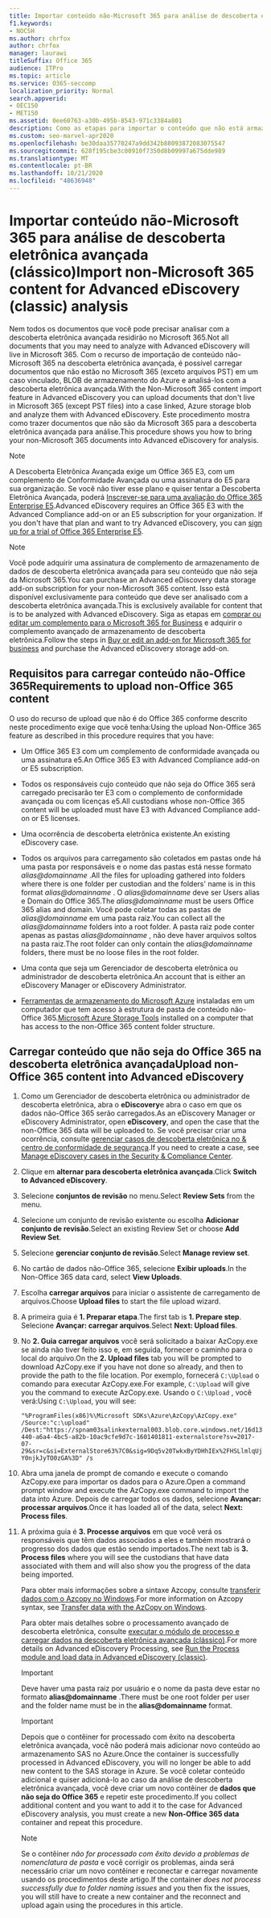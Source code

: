 ```yaml
---
title: Importar conteúdo não-Microsoft 365 para análise de descoberta eletrônica avançada
f1.keywords:
- NOCSH
ms.author: chrfox
author: chrfox
manager: laurawi
titleSuffix: Office 365
audience: ITPro
ms.topic: article
ms.service: O365-seccomp
localization_priority: Normal
search.appverid:
- OEC150
- MET150
ms.assetid: 0ee60763-a30b-495b-8543-971c3384a801
description: Como as etapas para importar o conteúdo que não está armazenado no Microsoft 365 em um blob do Azure para que ele possa ser analisado com o AeD
ms.custom: seo-marvel-apr2020
ms.openlocfilehash: be30daa35770247a9dd342b88093872083075547
ms.sourcegitcommit: 628f195cbe3c00910f7350d8b09997a675dde989
ms.translationtype: MT
ms.contentlocale: pt-BR
ms.lasthandoff: 10/21/2020
ms.locfileid: "48636948"
---
```

# <a name="import-non-microsoft-365-content-for-advanced-ediscovery-classic-analysis"></a><span data-ttu-id="639b7-103">Importar conteúdo não-Microsoft 365 para análise de descoberta eletrônica avançada (clássico)</span><span class="sxs-lookup"><span data-stu-id="639b7-103">Import non-Microsoft 365 content for Advanced eDiscovery (classic) analysis</span></span>

<span data-ttu-id="639b7-104">Nem todos os documentos que você pode precisar analisar com a descoberta eletrônica avançada residirão no Microsoft 365.</span><span class="sxs-lookup"><span data-stu-id="639b7-104">Not all documents that you may need to analyze with Advanced eDiscovery will live in Microsoft 365.</span></span> <span data-ttu-id="639b7-105">Com o recurso de importação de conteúdo não-Microsoft 365 na descoberta eletrônica avançada, é possível carregar documentos que não estão no Microsoft 365 (exceto arquivos PST) em um caso vinculado, BLOB de armazenamento do Azure e analisá-los com a descoberta eletrônica avançada.</span><span class="sxs-lookup"><span data-stu-id="639b7-105">With the Non-Microsoft 365 content import feature in Advanced eDiscovery you can upload documents that don't live in Microsoft 365 (except PST files) into a case linked, Azure storage blob and analyze them with Advanced eDiscovery.</span></span> <span data-ttu-id="639b7-106">Este procedimento mostra como trazer documentos que não são da Microsoft 365 para a descoberta eletrônica avançada para análise.</span><span class="sxs-lookup"><span data-stu-id="639b7-106">This procedure shows you how to bring your non-Microsoft 365 documents into Advanced eDiscovery for analysis.</span></span>
  
> [!NOTE]
> <span data-ttu-id="639b7-p102">A Descoberta Eletrônica Avançada exige um Office 365 E3, com um complemento de Conformidade Avançada ou uma assinatura do E5 para sua organização. Se você não tiver esse plano e quiser tentar a Descoberta Eletrônica Avançada, poderá [Inscrever-se para uma avaliação do Office 365 Enterprise E5](https://go.microsoft.com/fwlink/p/?LinkID=698279).</span><span class="sxs-lookup"><span data-stu-id="639b7-p102">Advanced eDiscovery requires an Office 365 E3 with the Advanced Compliance add-on or an E5 subscription for your organization. If you don't have that plan and want to try Advanced eDiscovery, you can [sign up for a trial of Office 365 Enterprise E5](https://go.microsoft.com/fwlink/p/?LinkID=698279).</span></span> 
  
> [!NOTE]
> <span data-ttu-id="639b7-109">Você pode adquirir uma assinatura de complemento de armazenamento de dados de descoberta eletrônica avançada para seu conteúdo que não seja da Microsoft 365.</span><span class="sxs-lookup"><span data-stu-id="639b7-109">You can purchase an Advanced eDiscovery data storage add-on subscription for your non-Microsoft 365 content.</span></span> <span data-ttu-id="639b7-110">Isso está disponível exclusivamente para conteúdo que deve ser analisado com a descoberta eletrônica avançada.</span><span class="sxs-lookup"><span data-stu-id="639b7-110">This is exclusively available for content that is to be analyzed with Advanced eDiscovery.</span></span> <span data-ttu-id="639b7-111">Siga as etapas em [comprar ou editar um complemento para o Microsoft 365 for Business](https://docs.microsoft.com/microsoft-365/commerce/buy-or-edit-an-add-on) e adquirir o complemento avançado de armazenamento de descoberta eletrônica.</span><span class="sxs-lookup"><span data-stu-id="639b7-111">Follow the steps in [Buy or edit an add-on for Microsoft 365 for business](https://docs.microsoft.com/microsoft-365/commerce/buy-or-edit-an-add-on) and purchase the Advanced eDiscovery storage add-on.</span></span> 
  
## <a name="requirements-to-upload-non-office-365-content"></a><span data-ttu-id="639b7-112">Requisitos para carregar conteúdo não-Office 365</span><span class="sxs-lookup"><span data-stu-id="639b7-112">Requirements to upload non-Office 365 content</span></span>

<span data-ttu-id="639b7-113">O uso do recurso de upload que não é do Office 365 conforme descrito neste procedimento exige que você tenha:</span><span class="sxs-lookup"><span data-stu-id="639b7-113">Using the upload Non-Office 365 feature as described in this procedure requires that you have:</span></span>
  
- <span data-ttu-id="639b7-114">Um Office 365 E3 com um complemento de conformidade avançada ou uma assinatura e5.</span><span class="sxs-lookup"><span data-stu-id="639b7-114">An Office 365 E3 with Advanced Compliance add-on or E5 subscription.</span></span>
    
- <span data-ttu-id="639b7-115">Todos os responsáveis cujo conteúdo que não seja do Office 365 será carregado precisarão ter E3 com o complemento de conformidade avançada ou com licenças e5.</span><span class="sxs-lookup"><span data-stu-id="639b7-115">All custodians whose non-Office 365 content will be uploaded must have E3 with Advanced Compliance add-on or E5 licenses.</span></span>
    
- <span data-ttu-id="639b7-116">Uma ocorrência de descoberta eletrônica existente.</span><span class="sxs-lookup"><span data-stu-id="639b7-116">An existing eDiscovery case.</span></span>
    
- <span data-ttu-id="639b7-117">Todos os arquivos para carregamento são coletados em pastas onde há uma pasta por responsáveis e o nome das pastas está nesse formato  *alias@domainname*  .</span><span class="sxs-lookup"><span data-stu-id="639b7-117">All the files for uploading gathered into folders where there is one folder per custodian and the folders' name is in this format  *alias@domainname*  .</span></span> <span data-ttu-id="639b7-118">O  *alias@domainname*  deve ser Users alias e Domain do Office 365.</span><span class="sxs-lookup"><span data-stu-id="639b7-118">The  *alias@domainname*  must be users Office 365 alias and domain.</span></span> <span data-ttu-id="639b7-119">Você pode coletar todas as pastas de  *alias@domainname*  em uma pasta raiz.</span><span class="sxs-lookup"><span data-stu-id="639b7-119">You can collect all the  *alias@domainname*  folders into a root folder.</span></span> <span data-ttu-id="639b7-120">A pasta raiz pode conter apenas as pastas  *alias@domainname*  , não deve haver arquivos soltos na pasta raiz.</span><span class="sxs-lookup"><span data-stu-id="639b7-120">The root folder can only contain the  *alias@domainname*  folders, there must be no loose files in the root folder.</span></span>
    
- <span data-ttu-id="639b7-121">Uma conta que seja um Gerenciador de descoberta eletrônica ou administrador de descoberta eletrônica.</span><span class="sxs-lookup"><span data-stu-id="639b7-121">An account that is either an eDiscovery Manager or eDiscovery Administrator.</span></span>
    
- <span data-ttu-id="639b7-122">[Ferramentas de armazenamento do Microsoft Azure](https://aka.ms/downloadazcopy) instaladas em um computador que tem acesso à estrutura de pasta de conteúdo não-Office 365.</span><span class="sxs-lookup"><span data-stu-id="639b7-122">[Microsoft Azure Storage Tools](https://aka.ms/downloadazcopy) installed on a computer that has access to the non-Office 365 content folder structure.</span></span> 
    
## <a name="upload-non-office-365-content-into-advanced-ediscovery"></a><span data-ttu-id="639b7-123">Carregar conteúdo que não seja do Office 365 na descoberta eletrônica avançada</span><span class="sxs-lookup"><span data-stu-id="639b7-123">Upload non-Office 365 content into Advanced eDiscovery</span></span>


1. <span data-ttu-id="639b7-124">Como um Gerenciador de descoberta eletrônica ou administrador de descoberta eletrônica, abra o **eDiscovery**e abra o caso em que os dados não-Office 365 serão carregados.</span><span class="sxs-lookup"><span data-stu-id="639b7-124">As an eDiscovery Manager or eDiscovery Administrator, open **eDiscovery**, and open the case that the non-Office 365 data will be uploaded to.</span></span> <span data-ttu-id="639b7-125">Se você precisar criar uma ocorrência, consulte [gerenciar casos de descoberta eletrônica no &amp; centro de conformidade de segurança](ediscovery-cases.md).</span><span class="sxs-lookup"><span data-stu-id="639b7-125">If you need to create a case, see [Manage eDiscovery cases in the Security &amp; Compliance Center](ediscovery-cases.md).</span></span>
    
2. <span data-ttu-id="639b7-126">Clique em **alternar para descoberta eletrônica avançada**.</span><span class="sxs-lookup"><span data-stu-id="639b7-126">Click **Switch to Advanced eDiscovery**.</span></span>

3. <span data-ttu-id="639b7-127">Selecione **conjuntos de revisão** no menu.</span><span class="sxs-lookup"><span data-stu-id="639b7-127">Select **Review Sets** from the menu.</span></span>

4. <span data-ttu-id="639b7-128">Selecione um conjunto de revisão existente ou escolha **Adicionar conjunto de revisão**.</span><span class="sxs-lookup"><span data-stu-id="639b7-128">Select an existing Review Set or choose **Add Review Set**.</span></span>

5. <span data-ttu-id="639b7-129">Selecione **gerenciar conjunto de revisão**.</span><span class="sxs-lookup"><span data-stu-id="639b7-129">Select **Manage review set**.</span></span>

6. <span data-ttu-id="639b7-130">No cartão de dados não-Office 365, selecione **Exibir uploads**.</span><span class="sxs-lookup"><span data-stu-id="639b7-130">In the Non-Office 365 data card, select **View Uploads**.</span></span>

7. <span data-ttu-id="639b7-131">Escolha **carregar arquivos** para iniciar o assistente de carregamento de arquivos.</span><span class="sxs-lookup"><span data-stu-id="639b7-131">Choose **Upload files** to start the file upload wizard.</span></span>

8. <span data-ttu-id="639b7-132">A primeira guia é **1. Preparar etapa**.</span><span class="sxs-lookup"><span data-stu-id="639b7-132">The first tab is **1. Prepare step**.</span></span> <span data-ttu-id="639b7-133">Selecione **Avançar: carregar arquivos**.</span><span class="sxs-lookup"><span data-stu-id="639b7-133">Select **Next: Upload files**.</span></span>

9. <span data-ttu-id="639b7-134">No **2. Guia carregar arquivos** você será solicitado a baixar AzCopy.exe se ainda não tiver feito isso e, em seguida, fornecer o caminho para o local do arquivo.</span><span class="sxs-lookup"><span data-stu-id="639b7-134">On the **2. Upload files** tab you will be prompted to download AzCopy.exe if you have not done so already, and then to provide the path to the file location.</span></span> <span data-ttu-id="639b7-135">Por exemplo, fornecerá `C:\Upload`  o comando para executar AzCopy.exe.</span><span class="sxs-lookup"><span data-stu-id="639b7-135">For example, `C:\Upload`  will give you the command to execute AzCopy.exe.</span></span> <span data-ttu-id="639b7-136">Usando o `C:\Upload` , você verá:</span><span class="sxs-lookup"><span data-stu-id="639b7-136">Using `C:\Upload`, you will see:</span></span>

   `"%ProgramFiles(x86)%\Microsoft SDKs\Azure\AzCopy\AzCopy.exe" /Source:"c:\upload" /Dest:"https://spnam03salinkexternal003.blob.core.windows.net/16d13440-a6a4-4bc5-a82b-10ac9cfe9d7c-1601401811-externalstore?sv=2017-07-29&sr=c&si=ExternalStore63%7C0&sig=9Dq5v20TwkxByYDHhIEx%2FHSLlmlqUjY0njkJyTO0zGA%3D" /s`
  
10. <span data-ttu-id="639b7-137">Abra uma janela de prompt de comando e execute o comando AzCopy.exe para importar os dados para o Azure.</span><span class="sxs-lookup"><span data-stu-id="639b7-137">Open a command prompt window and execute the AzCopy.exe command to import the data into Azure.</span></span> <span data-ttu-id="639b7-138">Depois de carregar todos os dados, selecione **Avançar: processar arquivos**.</span><span class="sxs-lookup"><span data-stu-id="639b7-138">Once it has loaded all of the data, select **Next: Process files**.</span></span>

11. <span data-ttu-id="639b7-139">A próxima guia é **3. Processe arquivos** em que você verá os responsáveis que têm dados associados a eles e também mostrará o progresso dos dados que estão sendo importados.</span><span class="sxs-lookup"><span data-stu-id="639b7-139">The next tab is **3. Process files** where you will see the custodians that have data associated with them and will also show you the progress of the data being imported.</span></span>
        
    <span data-ttu-id="639b7-140">Para obter mais informações sobre a sintaxe Azcopy, consulte [transferir dados com o Azcopy no Windows](https://docs.microsoft.com/azure/storage/common/storage-use-azcopy).</span><span class="sxs-lookup"><span data-stu-id="639b7-140">For more information on Azcopy syntax, see [Transfer data with the AzCopy on Windows](https://docs.microsoft.com/azure/storage/common/storage-use-azcopy).</span></span> 
    
    <span data-ttu-id="639b7-141">Para obter mais detalhes sobre o processamento avançado de descoberta eletrônica, consulte [executar o módulo de processo e carregar dados na descoberta eletrônica avançada (clássico)](run-the-process-module-and-load-data-in-advanced-ediscovery.md).</span><span class="sxs-lookup"><span data-stu-id="639b7-141">For more details on Advanced eDiscovery Processing, see [Run the Process module and load data in Advanced eDiscovery (classic)](run-the-process-module-and-load-data-in-advanced-ediscovery.md).</span></span> 
    
    > [!IMPORTANT]
    > <span data-ttu-id="639b7-142">Deve haver uma pasta raiz por usuário e o nome da pasta deve estar no formato <b>alias@domainname</b>  .</span><span class="sxs-lookup"><span data-stu-id="639b7-142">There must be one root folder per user and the folder name must be in the <b>alias@domainname</b>  format.</span></span> 
   
    > [!IMPORTANT]
    > <span data-ttu-id="639b7-143">Depois que o contêiner for processado com êxito na descoberta eletrônica avançada, você não poderá mais adicionar novo conteúdo ao armazenamento SAS no Azure.</span><span class="sxs-lookup"><span data-stu-id="639b7-143">Once the container is successfully processed in Advanced eDiscovery, you will no longer be able to add new content to the SAS storage in Azure.</span></span> <span data-ttu-id="639b7-144">Se você coletar conteúdo adicional e quiser adicioná-lo ao caso da análise de descoberta eletrônica avançada, você deve criar um novo contêiner de **dados que não seja do Office 365** e repetir este procedimento.</span><span class="sxs-lookup"><span data-stu-id="639b7-144">If you collect additional content and you want to add it to the case for Advanced eDiscovery analysis, you must create a new **Non-Office 365 data** container and repeat this procedure.</span></span> 
  
    > [!NOTE]
    > <span data-ttu-id="639b7-145">Se o contêiner  *não for processado com êxito devido a problemas de nomenclatura de pasta*  e você corrigir os problemas, ainda será necessário criar um novo contêiner e reconectar e carregar novamente usando os procedimentos deste artigo.</span><span class="sxs-lookup"><span data-stu-id="639b7-145">If the container  *does not process successfully due to folder naming issues*  and you then fix the issues, you will still have to create a new container and the reconnect and upload again using the procedures in this article.</span></span>
